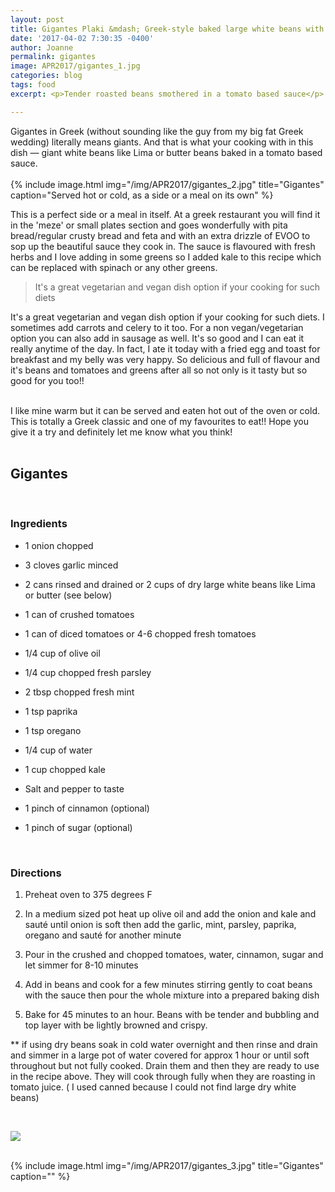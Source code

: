 ```yaml
---
layout: post
title: Gigantes Plaki &mdash; Greek-style baked large white beans with greens
date: '2017-04-02 7:30:35 -0400'
author: Joanne
permalink: gigantes
image: APR2017/gigantes_1.jpg
categories: blog
tags: food
excerpt: <p>Tender roasted beans smothered in a tomato based sauce</p>

---
```


Gigantes in Greek (without sounding like the guy from my big fat Greek wedding) literally means giants. And that is what your cooking with in this dish &mdash; giant white beans like Lima or butter beans baked in a tomato based sauce.
<br>
<br>
{% include image.html
            img="/img/APR2017/gigantes_2.jpg"
            title="Gigantes"
            caption="Served hot or cold, as a side or a meal on its own" %}

This is a perfect side or a meal in itself. At a greek restaurant you will find it in the 'meze' or small plates section and goes wonderfully with pita bread/regular crusty bread and feta and with an extra drizzle of EVOO to sop up the beautiful sauce they cook in. The sauce is flavoured with fresh herbs and I love adding in some greens so I added kale to this recipe which can be replaced with spinach or any other greens.

> It's a great vegetarian and vegan dish option if your cooking for such diets

It's a great vegetarian and vegan dish option if your cooking for such diets. I sometimes add carrots and celery to it too. For a non vegan/vegetarian option you can also add in sausage as well.  It's so good and I can eat it really anytime of the day. In fact, I ate it today with a fried egg and toast for breakfast and my belly was very happy. So delicious and full of flavour and it's beans and tomatoes and greens after all  so not only is it tasty but so good for you too!!
<br>
<br>

I like mine warm but it can be served and eaten hot out of the oven or cold. This is totally a Greek classic and one of my favourites to eat!! Hope you give it a try and definitely let me know what you think!
<br>
<br>
## Gigantes
<br>

### Ingredients

* 1 onion chopped

* 3 cloves garlic minced

* 2 cans rinsed and drained  or 2 cups of dry large white beans like Lima or butter (see below)

* 1 can of crushed tomatoes

* 1 can of diced tomatoes or 4-6 chopped fresh tomatoes

* 1/4 cup of olive oil

* 1/4 cup chopped fresh parsley

* 2 tbsp chopped fresh mint

* 1 tsp  paprika

* 1 tsp oregano

* 1/4 cup of water

* 1 cup chopped kale

* Salt and pepper to taste

* 1 pinch of cinnamon (optional)

* 1 pinch of sugar (optional)
<br>

### Directions

1. Preheat oven to 375 degrees F

1. In a medium sized pot heat up olive oil and add the onion and kale and sauté until onion is soft then add the garlic, mint, parsley, paprika, oregano and sauté for another minute

1. Pour in the crushed and chopped tomatoes, water, cinnamon, sugar and let simmer for 8-10 minutes

1. Add in beans and cook for a few minutes stirring gently to coat beans with the sauce then pour the whole mixture into a prepared baking dish

1. Bake for 45 minutes to an hour. Beans with be tender and bubbling  and top layer with be lightly browned and crispy.

** if using dry beans soak in cold water overnight and then rinse and drain and simmer in a large pot of water covered for approx 1 hour or until soft throughout but not fully cooked. Drain them and then they are ready to use in the recipe above. They will cook through fully when they are roasting in tomato juice. ( I used canned because I could not find large dry white beans)


<br>
<p class="apple__news__logo"><a href="https://apple.news/TKVtoVhGUQSuiufA4bqI-gg"><img src="{{ basesite.url }}/img/apple_news.svg" /></a></p>


<br>
{% include image.html
            img="/img/APR2017/gigantes_3.jpg"
            title="Gigantes"
            caption="" %}
